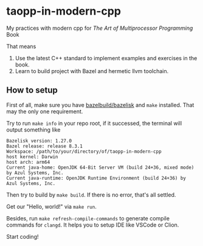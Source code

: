 # taopp-in-modern-cpp

My practices with modern cpp for _The Art of Multiprocessor Programming_ Book

That means

1. Use the latest C++ standard to implement examples and exercises in the book.
2. Learn to build project with Bazel and hermetic llvm toolchain.

## How to setup

First of all, make sure you have [bazelbuild/bazelisk](https://github.com/bazelbuild/bazelisk) and `make` installed. That may the only one requirement.

Try to run `make info` in your repo root, if it successed, the terminal will output something like

```
Bazelisk version: 1.27.0
Bazel release: release 8.3.1
Workspace: /path/to/your/directory/of/taopp-in-modern-cpp
host kernel: Darwin
host arch: arm64
Current java-home: OpenJDK 64-Bit Server VM (build 24+36, mixed mode) by Azul Systems, Inc.
Current java-runtime: OpenJDK Runtime Environment (build 24+36) by Azul Systems, Inc.
```

Then try to build by `make build`. If there is no error, that's all settled.

Get our "Hello, world!" via `make run`.

Besides, run `make refresh-compile-commands` to generate compile commands for `clangd`. It helps you to setup IDE like VSCode or Clion.

Start coding!
